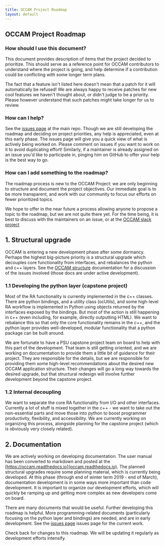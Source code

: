 ```yaml
---
title: OCCAM Project Roadmap
layout: default
---
```

## OCCAM Project Roadmap

### How should I use this document?

This document provides description of items that the project decided to prioritize. This should
serve as a reference point for OCCAM contributors to understand where the project is going, and
help determine if a contribution could be conflicting with some longer term plans.

The fact that a feature isn't listed here doesn't mean that a patch for it will automatically be
refused! We are always happy to receive patches for new cool features we haven't thought about,
or didn't judge to be a priority. Please however understand that such patches might take longer
for us to review.

### How can I help?

See the [issues page](https://github.com/occam-ra/occam/issues) at the main repo. Though we are still developing the roadmap and deciding on project priorities, any help is appreciated, even at this early phase. The issues page will give you a quick view of what is actively being worked on. Please comment on issues if you want to work on it to avoid duplicating effort! Similarly, if a maintainer is already assigned on an issue you'd like to participate in, pinging him on GitHub to offer your help is the best way to go.

### How can I add something to the roadmap?

The roadmap process is new to the OCCAM Project: we are only beginning to structure and document the
project objectives. Our immediate goal is to be more transparent, and work with our community to
focus our efforts on fewer prioritized topics.

We hope to offer in the near future a process allowing anyone to propose a topic to the roadmap, but
we are not quite there yet. For the time being, it is best to discuss with the maintainers on an
issue, or at the [OCCAM slack project](http://occam-dev.slack.com)

## 1. Structural upgrade

OCCAM is entering a new development phase after some dormancy. Perhaps the highest big-picture priority is a structural upgrade which decouples core functionality from interfaces, and rebalances the python and c++ layers. See the [OCCAM structure](https://occam.readthedocs.io/en/latest/occam-structure.html) documentation for a discussion of the issues involved (those docs are under active development).

### 1.1 Developing the python layer (capstone project)

Most of the RA functionality is currently implemented in the c++ classes. There are python bindings, and a utility class (ocUtils), and some high-level RA workflow is implemented in Python using objects returned by the interfaces exposed by the bindings. But most of the action is still happening in c++ (even including, for example, directly outputting HTML). We want to rebalance this so that only the core functionality remains in the c++, and the python layer provides well-developed, modular functionality that a python package can be built around.

We are fortunate to have a PSU capstone project team on board to help with this part of the development. That team is still getting oriented, and we are working on documentation to provide them a little bit of guidance for their project. They are responsible for the details, but we are responsible for providing them some high-level recommendations about the desired new OCCAM application structure. Their changes will go a long way towards the desired upgrade, but that structural redesign will involve further development beyond the capstone project.

### 1.2 Internal decoupling

We want to separate the core RA functionality from I/O and other interfaces. Currently a lot of stuff is mixed together in the c++ - we want to take out the non-essential parts and move those into python to boost programmer productivity, flexibility, and accessibility. We are currently working on organizing this process, alongside planning for the capstone project (which is obviously very closely related).

## 2. Documentation

We are actively working on developing documentation. The user manual has been converted to markdown and posted at the [https://occam.readthedocs.io](occam.readthedocs.io). The planned structural upgrades require some planning material, which is currently being developed. At this phase (through end of winter term 2019 - end of March), documentation development is in some ways more important than code development. It is important to organize our development efforts, which will quickly be ramping up and getting more complex as new developers come on board.

There are many documents that would be useful. Further developing this roadmap is helpful. More programming-related documents (particularly focusing on the python layer and bindings) are needed, and are in early development. See the [issues page](https://github.com/occam-ra/occam/issues) issues page for the current work.

Check back for changes to this roadmap. We will be updating it regularly as development efforts intensify.
